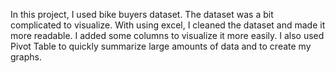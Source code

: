 In this project, I used bike buyers dataset. The dataset was a bit complicated to visualize.
With using excel, I cleaned the dataset and made it more readable. I added some columns to visualize it more easily.
I also used Pivot Table to quickly summarize large amounts of data and to create my graphs.
